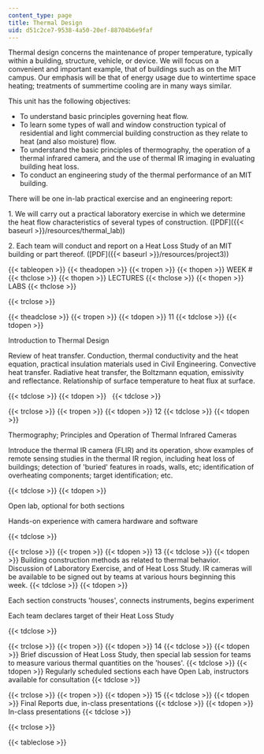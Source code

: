 ```yaml
---
content_type: page
title: Thermal Design
uid: d51c2ce7-9538-4a50-20ef-88704b6e9faf
---
```


Thermal design concerns the maintenance of proper temperature, typically within a building, structure, vehicle, or device. We will focus on a convenient and important example, that of buildings such as on the MIT campus. Our emphasis will be that of energy usage due to wintertime space heating; treatments of summertime cooling are in many ways similar.

This unit has the following objectives:

*   To understand basic principles governing heat flow.
*   To learn some types of wall and window construction typical of residential and light commercial building construction as they relate to heat (and also moisture) flow.
*   To understand the basic principles of thermography, the operation of a thermal infrared camera, and the use of thermal IR imaging in evaluating building heat loss.
*   To conduct an engineering study of the thermal performance of an MIT building.

There will be one in-lab practical exercise and an engineering report:

1\. We will carry out a practical laboratory exercise in which we determine the heat flow characteristics of several types of construction. ([PDF]({{< baseurl >}}/resources/thermal_lab))

2\. Each team will conduct and report on a Heat Loss Study of an MIT building or part thereof. ([PDF]({{< baseurl >}}/resources/project3))

{{< tableopen >}}
{{< theadopen >}}
{{< tropen >}}
{{< thopen >}}
WEEK #
{{< thclose >}}
{{< thopen >}}
LECTURES
{{< thclose >}}
{{< thopen >}}
LABS
{{< thclose >}}

{{< trclose >}}

{{< theadclose >}}
{{< tropen >}}
{{< tdopen >}}
11
{{< tdclose >}}
{{< tdopen >}}


Introduction to Thermal Design

Review of heat transfer. Conduction, thermal conductivity and the heat equation, practical insulation materials used in Civil Engineering. Convective heat transfer. Radiative heat transfer, the Boltzmann equation, emissivity and reflectance. Relationship of surface temperature to heat flux at surface.


{{< tdclose >}}
{{< tdopen >}}
 
{{< tdclose >}}

{{< trclose >}}
{{< tropen >}}
{{< tdopen >}}
12
{{< tdclose >}}
{{< tdopen >}}


Thermography; Principles and Operation of Thermal Infrared Cameras

Introduce the thermal IR camera (FLIR) and its operation, show examples of remote sensing studies in the thermal IR region, including heat loss of buildings; detection of 'buried' features in roads, walls, etc; identification of overheating components; target identification; etc.


{{< tdclose >}}
{{< tdopen >}}


Open lab, optional for both sections

Hands-on experience with camera hardware and software


{{< tdclose >}}

{{< trclose >}}
{{< tropen >}}
{{< tdopen >}}
13
{{< tdclose >}}
{{< tdopen >}}
Building construction methods as related to thermal behavior. Discussion of Laboratory Exercise, and of Heat Loss Study. IR cameras will be available to be signed out by teams at various hours beginning this week.
{{< tdclose >}}
{{< tdopen >}}


Each section constructs 'houses', connects instruments, begins experiment

Each team declares target of their Heat Loss Study


{{< tdclose >}}

{{< trclose >}}
{{< tropen >}}
{{< tdopen >}}
14
{{< tdclose >}}
{{< tdopen >}}
Brief discussion of Heat Loss Study, then special lab session for teams to measure various thermal quantities on the 'houses'.
{{< tdclose >}}
{{< tdopen >}}
Regularly scheduled sections each have Open Lab, instructors available for consultation
{{< tdclose >}}

{{< trclose >}}
{{< tropen >}}
{{< tdopen >}}
15
{{< tdclose >}}
{{< tdopen >}}
Final Reports due, in-class presentations
{{< tdclose >}}
{{< tdopen >}}
In-class presentations
{{< tdclose >}}

{{< trclose >}}

{{< tableclose >}}